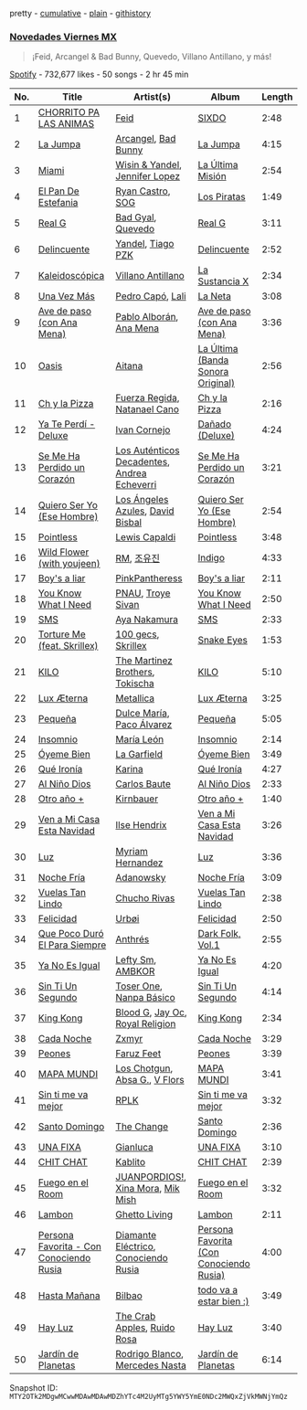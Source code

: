 pretty - [cumulative](/playlists/cumulative/37i9dQZF1DWWZJHBoz7SEG.md) - [plain](/playlists/plain/37i9dQZF1DWWZJHBoz7SEG) - [githistory](https://github.githistory.xyz/mackorone/spotify-playlist-archive/blob/main/playlists/plain/37i9dQZF1DWWZJHBoz7SEG)

### [Novedades Viernes MX](https://open.spotify.com/playlist/37i9dQZF1DWWZJHBoz7SEG)

> ¡Feid, Arcangel & Bad Bunny, Quevedo, Villano Antillano, y más!

[Spotify](https://open.spotify.com/user/spotify) - 732,677 likes - 50 songs - 2 hr 45 min

| No. | Title | Artist(s) | Album | Length |
|---|---|---|---|---|
| 1 | [CHORRITO PA LAS ANIMAS](https://open.spotify.com/track/0CYTGMBYkwUxrj1MWDLrC5) | [Feid](https://open.spotify.com/artist/2LRoIwlKmHjgvigdNGBHNo) | [SIXDO](https://open.spotify.com/album/31L7J7AO993tSBxAunoeoa) | 2:48 |
| 2 | [La Jumpa](https://open.spotify.com/track/5MxFWjuqQIsbNWbMdMdbli) | [Arcangel](https://open.spotify.com/artist/4SsVbpTthjScTS7U2hmr1X), [Bad Bunny](https://open.spotify.com/artist/4q3ewBCX7sLwd24euuV69X) | [La Jumpa](https://open.spotify.com/album/6LOhj1aK7vkGHJXtKU16PN) | 4:15 |
| 3 | [Miami](https://open.spotify.com/track/2wRlMMLTfPao0vHpAJPtlY) | [Wisin & Yandel](https://open.spotify.com/artist/1wZtkThiXbVNtj6hee6dz9), [Jennifer Lopez](https://open.spotify.com/artist/2DlGxzQSjYe5N6G9nkYghR) | [La Última Misión](https://open.spotify.com/album/08QB1puuJGgRx8N7Yn1twL) | 2:54 |
| 4 | [El Pan De Estefania](https://open.spotify.com/track/16FefzVT7e93dO2CWeuOFW) | [Ryan Castro](https://open.spotify.com/artist/7j6DKwmjbxvpQO8h914uEz), [SOG](https://open.spotify.com/artist/18dspUI6gqabm5XCC2RcUD) | [Los Piratas](https://open.spotify.com/album/4fdcBGBSQvtI1DZ0PVxqCY) | 1:49 |
| 5 | [Real G](https://open.spotify.com/track/6WU2eYUtOL91iROonROPyh) | [Bad Gyal](https://open.spotify.com/artist/4F4pp8NUW08JuXwnoxglpN), [Quevedo](https://open.spotify.com/artist/52iwsT98xCoGgiGntTiR7K) | [Real G](https://open.spotify.com/album/4zQmGdxbD2EOKItaKLMnrC) | 3:11 |
| 6 | [Delincuente](https://open.spotify.com/track/16xxTZHVPcKi9R3hwY6k0y) | [Yandel](https://open.spotify.com/artist/0eHQ9o50hj6ZDNBt6Ys1sD), [Tiago PZK](https://open.spotify.com/artist/5Y3MV9DZ0d87NnVm56qSY1) | [Delincuente](https://open.spotify.com/album/10Abca73iOgyBWR0EsZoDU) | 2:52 |
| 7 | [Kaleidoscópica](https://open.spotify.com/track/6M1qcLBhSBIDMmC9wprnLK) | [Villano Antillano](https://open.spotify.com/artist/1pi7nGhOM7PTHR5YEgXVGq) | [La Sustancia X](https://open.spotify.com/album/3vNcWxeBpYQJ9OkAcm3ch3) | 2:34 |
| 8 | [Una Vez Más](https://open.spotify.com/track/1Pm4oHKLf3IrPYjn8OajCg) | [Pedro Capó](https://open.spotify.com/artist/4QVBYiagIaa6ZGSPMbybpy), [Lali](https://open.spotify.com/artist/22P1OY4TRFRwhP0q29loQ8) | [La Neta](https://open.spotify.com/album/4jL4G1XbqAKQjp3irG9kl1) | 3:08 |
| 9 | [Ave de paso \(con Ana Mena\)](https://open.spotify.com/track/41qCPzahT6jEvZiIFYyycC) | [Pablo Alborán](https://open.spotify.com/artist/5M9Bb4adKAgrOFOhc05Y50), [Ana Mena](https://open.spotify.com/artist/6k8mwkKJKKjBILo7ypBspl) | [Ave de paso \(con Ana Mena\)](https://open.spotify.com/album/6BArEoaNbHcObUE1DNELBn) | 3:36 |
| 10 | [Oasis](https://open.spotify.com/track/1bU795MH97xqMytiTzvHdI) | [Aitana](https://open.spotify.com/artist/7eLcDZDYHXZCebtQmVFL25) | [La Última \(Banda Sonora Original\)](https://open.spotify.com/album/2K8Jw6BgO5befV6LSdYXur) | 2:56 |
| 11 | [Ch y la Pizza](https://open.spotify.com/track/1ySH55O0zbQBR77q8wQEyn) | [Fuerza Regida](https://open.spotify.com/artist/0ys2OFYzWYB5hRDLCsBqxt), [Natanael Cano](https://open.spotify.com/artist/0elWFr7TW8piilVRYJUe4P) | [Ch y la Pizza](https://open.spotify.com/album/6VaUzblJhXxcLimTzdImEa) | 2:16 |
| 12 | [Ya Te Perdí \- Deluxe](https://open.spotify.com/track/4Nvm7kFymlxLeF5Qd69nuB) | [Ivan Cornejo](https://open.spotify.com/artist/6PH3FLQAxtqYy46Zv08bpV) | [Dañado \(Deluxe\)](https://open.spotify.com/album/7dFnP4kqkS8va6P0UiVKaW) | 4:24 |
| 13 | [Se Me Ha Perdido un Corazón](https://open.spotify.com/track/6OfrAyy51UhReRVKm4O4gO) | [Los Auténticos Decadentes](https://open.spotify.com/artist/3HrbmsYpKjWH1lzhad7alj), [Andrea Echeverri](https://open.spotify.com/artist/56WwKhBsxrWjpwXvJVLAjZ) | [Se Me Ha Perdido un Corazón](https://open.spotify.com/album/3sHqU9KQzlVj6Mm00Irtah) | 3:21 |
| 14 | [Quiero Ser Yo \(Ese Hombre\)](https://open.spotify.com/track/6gSo55R1Kl9qN3JiD4YtzD) | [Los Ángeles Azules](https://open.spotify.com/artist/0ZCO8oVkMj897cKgFH7fRW), [David Bisbal](https://open.spotify.com/artist/5gOJTI4TusSENizxhcG7jB) | [Quiero Ser Yo \(Ese Hombre\)](https://open.spotify.com/album/2TVZbwxhpXOlmGm0nZQd6q) | 2:54 |
| 15 | [Pointless](https://open.spotify.com/track/4JBiO7wRnE6ueszEUpo347) | [Lewis Capaldi](https://open.spotify.com/artist/4GNC7GD6oZMSxPGyXy4MNB) | [Pointless](https://open.spotify.com/album/7DA9v7969Er1YXEb0z41E7) | 3:48 |
| 16 | [Wild Flower \(with youjeen\)](https://open.spotify.com/track/5p8ThxM2OhJ0igfxkz0Z1q) | [RM](https://open.spotify.com/artist/2auC28zjQyVTsiZKNgPRGs), [조유진](https://open.spotify.com/artist/3q0PSaHVp33t2VowSS7ZnW) | [Indigo](https://open.spotify.com/album/08HCdXZVN72S2vpIT9DKhU) | 4:33 |
| 17 | [Boy's a liar](https://open.spotify.com/track/3NanY0K4okhIQzL33U5Ad8) | [PinkPantheress](https://open.spotify.com/artist/78rUTD7y6Cy67W1RVzYs7t) | [Boy's a liar](https://open.spotify.com/album/5Kdlc7Kds94W7UFFg6Me0N) | 2:11 |
| 18 | [You Know What I Need](https://open.spotify.com/track/5PQFmB2xhRkJTUWDKccBoP) | [PNAU](https://open.spotify.com/artist/6n28c9qs9hNGriNa72b26u), [Troye Sivan](https://open.spotify.com/artist/3WGpXCj9YhhfX11TToZcXP) | [You Know What I Need](https://open.spotify.com/album/0kktnSnWwAcdS0PQGAEcSM) | 2:50 |
| 19 | [SMS](https://open.spotify.com/track/6PlZ3T2h2dpoEWKrviNkKS) | [Aya Nakamura](https://open.spotify.com/artist/7IlRNXHjoOCgEAWN5qYksg) | [SMS](https://open.spotify.com/album/3IW8rGJYse4RVtu1GaAGQJ) | 2:33 |
| 20 | [Torture Me \(feat\. Skrillex\)](https://open.spotify.com/track/2jLrYzkqtPmTpOejm58iDu) | [100 gecs](https://open.spotify.com/artist/6PfSUFtkMVoDkx4MQkzOi3), [Skrillex](https://open.spotify.com/artist/5he5w2lnU9x7JFhnwcekXX) | [Snake Eyes](https://open.spotify.com/album/23lAnLvscWZExyGH8CneJM) | 1:53 |
| 21 | [KILO](https://open.spotify.com/track/5OTSZ0D28LQQ7eyQBVykFM) | [The Martinez Brothers](https://open.spotify.com/artist/7B1LLuCQk13H4Mb6CFBftU), [Tokischa](https://open.spotify.com/artist/2p4aN0Uxkk3iT3HK0cJ2cJ) | [KILO](https://open.spotify.com/album/52AvyYxCRm3RbgeIPebr0y) | 5:10 |
| 22 | [Lux Æterna](https://open.spotify.com/track/3pwmJJRlr8nXNN9PFD18np) | [Metallica](https://open.spotify.com/artist/2ye2Wgw4gimLv2eAKyk1NB) | [Lux Æterna](https://open.spotify.com/album/7qxhxLR8oZN3LizPQ7z2cb) | 3:25 |
| 23 | [Pequeña](https://open.spotify.com/track/4WQGtUBSyiVbyXUqM3Ieyi) | [Dulce María](https://open.spotify.com/artist/6kaefrHSdAvxhhCVDFTCEL), [Paco Álvarez](https://open.spotify.com/artist/00rNOPrK0Fy2kufnnlISzZ) | [Pequeña](https://open.spotify.com/album/4WCpVimSy7VYUObiZ6pOUH) | 5:05 |
| 24 | [Insomnio](https://open.spotify.com/track/1wyIP3hGhafSx9ZnoDYzkU) | [María León](https://open.spotify.com/artist/132xFnGXTZoDfZWuMDE4tc) | [Insomnio](https://open.spotify.com/album/2VaA2QninbsBoOdh6lhoIF) | 2:14 |
| 25 | [Óyeme Bien](https://open.spotify.com/track/23fwr7i5nwkYEo5E8ivZ4e) | [La Garfield](https://open.spotify.com/artist/4MT1vDqEKurI3ctpK6TqLt) | [Óyeme Bien](https://open.spotify.com/album/5RWuDS6PYcmN9yLRNlNWx2) | 3:49 |
| 26 | [Qué Ironía](https://open.spotify.com/track/5FmJy09OizHiP0440KL1S7) | [Karina](https://open.spotify.com/artist/1QZuAtDYNrk2QMogJulsyq) | [Qué Ironía](https://open.spotify.com/album/6q2RlNPqDohxAfpcc5cVno) | 4:27 |
| 27 | [Al Niño Dios](https://open.spotify.com/track/3zoq5Vncpo4KGtZFKsANEJ) | [Carlos Baute](https://open.spotify.com/artist/3smfreCkyJt7bShaTYpG77) | [Al Niño Dios](https://open.spotify.com/album/33uRLd9cOY7Yo4MQdaKcAo) | 2:33 |
| 28 | [Otro año +](https://open.spotify.com/track/6CdGYJox8uUXEVxLsOHijj) | [Kirnbauer](https://open.spotify.com/artist/76KihzDzdR7li8RPVY50EA) | [Otro año +](https://open.spotify.com/album/3M0Uo7RvBBh6FhY9b0Ivob) | 1:40 |
| 29 | [Ven a Mi Casa Esta Navidad](https://open.spotify.com/track/5ISMjtLXxtXa5mWRQDaZK6) | [Ilse Hendrix](https://open.spotify.com/artist/4nKY8xVK5R0lpdv2oDyraB) | [Ven a Mi Casa Esta Navidad](https://open.spotify.com/album/4uastmbjHgxrGP65Gigd4y) | 3:26 |
| 30 | [Luz](https://open.spotify.com/track/63OpRl0Nt53FDrhhbyJ4w5) | [Myriam Hernandez](https://open.spotify.com/artist/6NHTDaYSUeMaroI5U0jytT) | [Luz](https://open.spotify.com/album/7nnEeq7t2acyQwlU97rd31) | 3:36 |
| 31 | [Noche Fría](https://open.spotify.com/track/45Q2gf2HToBlmhX4eeLMNy) | [Adanowsky](https://open.spotify.com/artist/3yS2Ua2b0erJP5dx3xs063) | [Noche Fría](https://open.spotify.com/album/3izNSTBUp5gbNSU8bFZYGx) | 3:09 |
| 32 | [Vuelas Tan Lindo](https://open.spotify.com/track/4Bq8JO07RD7i1QxDcfzfXS) | [Chucho Rivas](https://open.spotify.com/artist/1tClPu7uXdaZEQ32vihyJ1) | [Vuelas Tan Lindo](https://open.spotify.com/album/7CnNO6AZJLshH040ljxn66) | 2:38 |
| 33 | [Felicidad](https://open.spotify.com/track/1x2vZ3TgbFyAtmTEStNmUh) | [Urbøi](https://open.spotify.com/artist/4THv7qQa82UNW5DTtEqNOy) | [Felicidad](https://open.spotify.com/album/2WvuVN9e6qMTH5QWZIjka0) | 2:50 |
| 34 | [Que Poco Duró El Para Siempre](https://open.spotify.com/track/640EBWRHTqGPJWx4athPoy) | [Anthrés](https://open.spotify.com/artist/69euPppXM1JP7UYXzKBvi4) | [Dark Folk, Vol.1](https://open.spotify.com/album/59wOCZe4HNPLWKkFnnlXcu) | 2:55 |
| 35 | [Ya No Es Igual](https://open.spotify.com/track/5rww87gqb7MzgNqEgFWPQx) | [Lefty Sm](https://open.spotify.com/artist/6eXHRfK9Ad3IpMpSAqvcDf), [AMBKOR](https://open.spotify.com/artist/5iQNy7hQGe1suvNOQz19Jz) | [Ya No Es Igual](https://open.spotify.com/album/7xGMxFSdlmIAOBGrnWIoTo) | 4:20 |
| 36 | [Sin Ti Un Segundo](https://open.spotify.com/track/6kWoUSycJDnX4vmTBLzEN2) | [Toser One](https://open.spotify.com/artist/1oHPSeQJBwNmpq0J52Wjn1), [Nanpa Básico](https://open.spotify.com/artist/1cUpGtXcSQsovNYEZOQgOG) | [Sin Ti Un Segundo](https://open.spotify.com/album/61BYGoDEvkI7LNE6pvysFY) | 4:14 |
| 37 | [King Kong](https://open.spotify.com/track/51CXrJQnAxw0Xjh1QWnEsz) | [Blood G](https://open.spotify.com/artist/5ziMak61OEXsu6NvkAF7Gu), [Jay Oc](https://open.spotify.com/artist/4xfAJoeFObf1ny2nj3sgMS), [Royal Religion](https://open.spotify.com/artist/0l4wnZV8y2KyYdKHtlkMOX) | [King Kong](https://open.spotify.com/album/3HFjj6MgTCBgLbJfmXrXSU) | 2:34 |
| 38 | [Cada Noche](https://open.spotify.com/track/5MkVuJ0OuQf7o12kY3H0on) | [Zxmyr](https://open.spotify.com/artist/7IUaYyqcGB3aU2Tm4s5JY8) | [Cada Noche](https://open.spotify.com/album/6NwnOA65OsD9WFdFnXytmz) | 3:29 |
| 39 | [Peones](https://open.spotify.com/track/1w4eFcHiyLvp972Gw4YCUw) | [Faruz Feet](https://open.spotify.com/artist/6tJRAxu0HwB2GI9GueEj4l) | [Peones](https://open.spotify.com/album/7EromlbMMZZ7h0wgMiSmnd) | 3:39 |
| 40 | [MAPA MUNDI](https://open.spotify.com/track/4o1kpZk5yuFl4INrhYW0Mi) | [Los Chotgun](https://open.spotify.com/artist/4s8cv15mFnD1PClXs7Of5B), [Absa G.](https://open.spotify.com/artist/2qAN5f6Dcq9KTMt3PbcjC1), [V Flors](https://open.spotify.com/artist/0lfb7qf0FxcrAt8mbkKimi) | [MAPA MUNDI](https://open.spotify.com/album/3GKJKBsqH4S7GfQmiYKzBu) | 3:41 |
| 41 | [Sin ti me va mejor](https://open.spotify.com/track/14iMnb6WRQ6Ua508Sdxe03) | [RPLK](https://open.spotify.com/artist/1tuzO0TeRF6KAKsSbHD46g) | [Sin ti me va mejor](https://open.spotify.com/album/0xo7rMsFvV9Opp9MFyH6gN) | 3:32 |
| 42 | [Santo Domingo](https://open.spotify.com/track/0iLN9FL8qQNsd13N5TVPAX) | [The Change](https://open.spotify.com/artist/0zIwbOKRX5V7rdUMsjX9dK) | [Santo Domingo](https://open.spotify.com/album/7MHtcxNInflrOkle3BVSSI) | 2:36 |
| 43 | [UNA FIXA](https://open.spotify.com/track/18Mw3bbAiqEYmaTt6S0LV6) | [Gianluca](https://open.spotify.com/artist/7q9P9jadKe86eEavevbEvK) | [UNA FIXA](https://open.spotify.com/album/0ar4tw9RjVq48DIhUQVjkI) | 3:10 |
| 44 | [CHIT CHAT](https://open.spotify.com/track/5yGHTDCbNqANSwERsksbzH) | [Kablito](https://open.spotify.com/artist/51aWHhJ7AjxKmZ4dDUc0sm) | [CHIT CHAT](https://open.spotify.com/album/5uAKKOqPlUGj3VdaxQG02d) | 2:39 |
| 45 | [Fuego en el Room](https://open.spotify.com/track/5TtDHKf5oBh30VLQjPsrdf) | [JUANPORDIOS!](https://open.spotify.com/artist/4DVSIgIIO92h4OdSSBBJlg), [Xina Mora](https://open.spotify.com/artist/4dRPdWRUFyJp0yhjGBLClx), [Mik Mish](https://open.spotify.com/artist/4CXF2AwK6JGcd9y9Yri4hf) | [Fuego en el Room](https://open.spotify.com/album/54i4ziAIZUseIGIF1GiJxG) | 3:32 |
| 46 | [Lambon](https://open.spotify.com/track/0u7kczwzYf7rntbqq4YTmQ) | [Ghetto Living](https://open.spotify.com/artist/0UpALfYoIQmSdTuRkI2HJR) | [Lambon](https://open.spotify.com/album/4NOPKAu5M84hrfZK2BWeJP) | 2:11 |
| 47 | [Persona Favorita \- Con Conociendo Rusia](https://open.spotify.com/track/2JUBD5FZNzrDL3CrKrNLFj) | [Diamante Eléctrico](https://open.spotify.com/artist/4VAZ6unMJx5upeWn0aFYuo), [Conociendo Rusia](https://open.spotify.com/artist/79R7PUc6T6j09G8mJzNml2) | [Persona Favorita \(Con Conociendo Rusia\)](https://open.spotify.com/album/3ovSKOWTphrsf5fktMB1Zn) | 4:00 |
| 48 | [Hasta Mañana](https://open.spotify.com/track/6EXT5R2CmA4KbXVEbw24og) | [Bilbao](https://open.spotify.com/artist/0auztALogdXmk4KYvF1FoT) | [todo va a estar bien :\)](https://open.spotify.com/album/28vgZhRk1d58NrJXERHMQz) | 3:49 |
| 49 | [Hay Luz](https://open.spotify.com/track/1IPy4M3YhziYHf8dKyHROF) | [The Crab Apples](https://open.spotify.com/artist/6u98K0jUUoIvIG5mPXRIWZ), [Ruido Rosa](https://open.spotify.com/artist/4IeONiRUOE25VxShujSFuE) | [Hay Luz](https://open.spotify.com/album/2v74yMXQ1ToM48F6fMIHyt) | 3:40 |
| 50 | [Jardín de Planetas](https://open.spotify.com/track/1BfNftMwrFFTcyAZbPLn9x) | [Rodrigo Blanco](https://open.spotify.com/artist/21HbMlb9irHkIBRljFaoIK), [Mercedes Nasta](https://open.spotify.com/artist/0eHEhyv8iCI5pLiD5Eh3vH) | [Jardín de Planetas](https://open.spotify.com/album/2pldZMO9zTtv2DLkMaIRa7) | 6:14 |

Snapshot ID: `MTY2OTk2MDgwMCwwMDAwMDAwMDZhYTc4M2UyMTg5YWY5YmE0NDc2MWQxZjVkMWNjYmQz`
